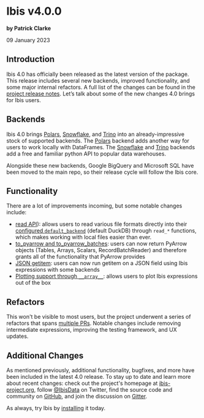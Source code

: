 # Ibis v4.0.0

**by Patrick Clarke**

09 January 2023

## Introduction

Ibis 4.0 has officially been released as the latest version of the package.
This release includes several new backends, improved functionality, and some major internal refactors.
A full list of the changes can be found in the [project release notes](../release_notes.md).
Let’s talk about some of the new changes 4.0 brings for Ibis users.

## Backends

Ibis 4.0 brings [Polars](https://ibis-project.org/docs/4.0.0/backends/Polars/), [Snowflake](https://ibis-project.org/docs/4.0.0/backends/Snowflake/), and [Trino](https://ibis-project.org/docs/4.0.0/backends/Trino/) into an already-impressive stock of supported backends.
The [Polars](https://www.pola.rs/) backend adds another way for users to work locally with DataFrames.
The [Snowflake](https://www.snowflake.com/en/) and [Trino](https://trino.io/) backends add a free and familiar python API to popular data warehouses.

Alongside these new backends, Google BigQuery and Microsoft SQL have been moved to the main repo, so their release cycle will follow the Ibis core.

## Functionality

There are a lot of improvements incoming, but some notable changes include:

- [read API](https://github.com/ibis-project/ibis/pull/5005)): allows users to read various file formats directly into their [configured `default_backend`](https://ibis-project.org/docs/dev/api/config/?h=default#ibis.config.Options) (default DuckDB) through `read_*` functions, which makes working with local files easier than ever.
- [to_pyarrow and to_pyarrow_batches](https://github.com/ibis-project/ibis/pull/4454#issuecomment-1262640204): users can now return PyArrow objects (Tables, Arrays, Scalars, RecordBatchReader) and therefore grants all of the functionality that PyArrow provides
- [JSON getitem](https://github.com/ibis-project/ibis/pull/4525): users can now run getitem on a JSON field using Ibis expressions with some backends
- [Plotting support through `__array__`](https://github.com/ibis-project/ibis/pull/4547): allows users to plot Ibis expressions out of the box

## Refactors

This won't be visible to most users, but the project underwent a series of refactors that spans [multiple PRs](https://github.com/ibis-project/ibis/pulls?q=is%3Apr+is%3Amerged+%22refactor%3A%22+milestone%3A4.0.0).
Notable changes include removing intermediate expressions, improving the testing framework, and UX updates.

## Additional Changes

As mentioned previously, additional functionality, bugfixes, and more have been included in the latest 4.0 release.
To stay up to date and learn more about recent changes: check out the project's homepage at [ibis-project.org](https://ibis-project.org/docs/latest/), follow [@IbisData](https://twitter.com/IbisData) on Twitter, find the source code and community on [GitHub](https://github.com/ibis-project/ibis), and join the discussion on [Gitter](https://gitter.im/ibis-dev/Lobby).

As always, try Ibis by [installing](https://ibis-project.org/docs/latest/install/) it today.
